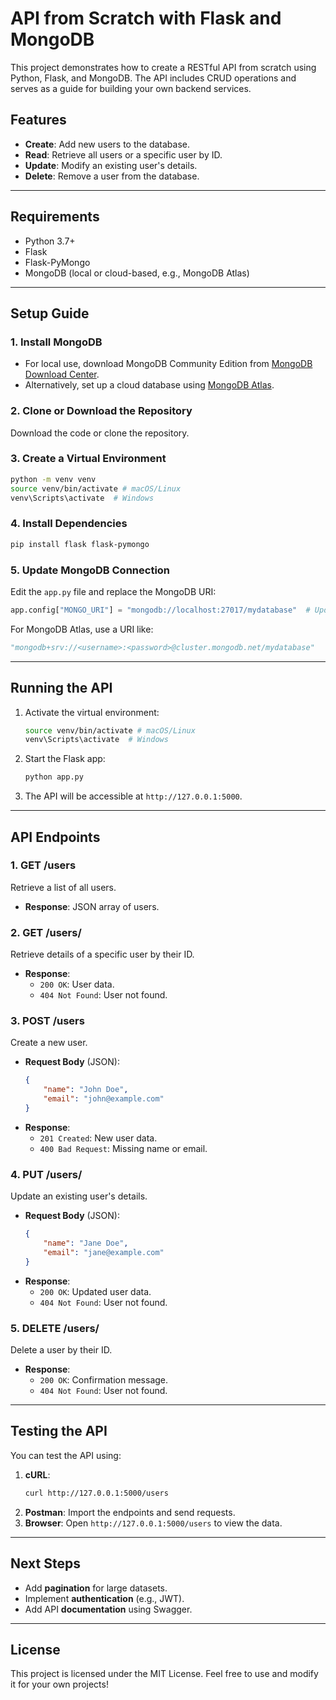 
# API from Scratch with Flask and MongoDB

This project demonstrates how to create a RESTful API from scratch using Python, Flask, and MongoDB. The API includes CRUD operations and serves as a guide for building your own backend services.

## Features
- **Create**: Add new users to the database.
- **Read**: Retrieve all users or a specific user by ID.
- **Update**: Modify an existing user's details.
- **Delete**: Remove a user from the database.

---

## Requirements
- Python 3.7+
- Flask
- Flask-PyMongo
- MongoDB (local or cloud-based, e.g., MongoDB Atlas)

---

## Setup Guide

### 1. Install MongoDB
- For local use, download MongoDB Community Edition from [MongoDB Download Center](https://www.mongodb.com/try/download/community).
- Alternatively, set up a cloud database using [MongoDB Atlas](https://www.mongodb.com/cloud/atlas).

### 2. Clone or Download the Repository
Download the code or clone the repository.

### 3. Create a Virtual Environment
```bash
python -m venv venv
source venv/bin/activate # macOS/Linux
venv\Scripts\activate  # Windows
```

### 4. Install Dependencies
```bash
pip install flask flask-pymongo
```

### 5. Update MongoDB Connection
Edit the `app.py` file and replace the MongoDB URI:
```python
app.config["MONGO_URI"] = "mongodb://localhost:27017/mydatabase"  # Update with your MongoDB URI
```
For MongoDB Atlas, use a URI like:
```python
"mongodb+srv://<username>:<password>@cluster.mongodb.net/mydatabase"
```

---

## Running the API
1. Activate the virtual environment:
   ```bash
   source venv/bin/activate # macOS/Linux
   venv\Scripts\activate  # Windows
   ```
2. Start the Flask app:
   ```bash
   python app.py
   ```
3. The API will be accessible at `http://127.0.0.1:5000`.

---

## API Endpoints

### 1. **GET /users**
Retrieve a list of all users.
- **Response**: JSON array of users.

### 2. **GET /users/<id>**
Retrieve details of a specific user by their ID.
- **Response**:
  - `200 OK`: User data.
  - `404 Not Found`: User not found.

### 3. **POST /users**
Create a new user.
- **Request Body** (JSON):
  ```json
  {
      "name": "John Doe",
      "email": "john@example.com"
  }
  ```
- **Response**:
  - `201 Created`: New user data.
  - `400 Bad Request`: Missing name or email.

### 4. **PUT /users/<id>**
Update an existing user's details.
- **Request Body** (JSON):
  ```json
  {
      "name": "Jane Doe",
      "email": "jane@example.com"
  }
  ```
- **Response**:
  - `200 OK`: Updated user data.
  - `404 Not Found`: User not found.

### 5. **DELETE /users/<id>**
Delete a user by their ID.
- **Response**:
  - `200 OK`: Confirmation message.
  - `404 Not Found`: User not found.

---

## Testing the API
You can test the API using:
1. **cURL**:
   ```bash
   curl http://127.0.0.1:5000/users
   ```
2. **Postman**: Import the endpoints and send requests.
3. **Browser**: Open `http://127.0.0.1:5000/users` to view the data.

---

## Next Steps
- Add **pagination** for large datasets.
- Implement **authentication** (e.g., JWT).
- Add API **documentation** using Swagger.

---

## License
This project is licensed under the MIT License. Feel free to use and modify it for your own projects!
